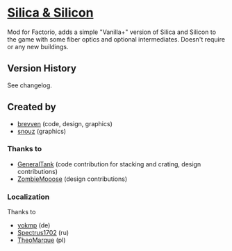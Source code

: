 # [Silica & Silicon](https://mods.factorio.com/mod/bzsilicon)

Mod for Factorio, adds a simple "Vanilla+" version of Silica and Silicon to the game with some fiber optics and optional intermediates.
Doesn't require or any new buildings.


## Version History
See changelog.

## Created by

- [brevven](https://mods.factorio.com/user/brevven) (code, design, graphics)
- [snouz](https://github.com/snouz) (graphics)

### Thanks to 
- [GeneralTank](https://mods.factorio.com/user/GeneralTank) (code contribution for stacking and crating, design contributions)
- [ZombieMooose](https://mods.factorio.com/user/ZombieMooose) (design contributions)

### Localization

Thanks to
- [yokmp](https://mods.factorio.com/user/yokmp) (de)
- [Spectrus1702](https://github.com/Spectrus1702) (ru)
- [TheoMarque](https://github.com/TheoMarque) (pl)
